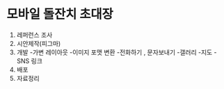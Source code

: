# 모바일 돌잔치 초대장
1. 레퍼런스 조사
2. 시안제작(피그마)
3. 개발
 -가변 레이아웃
 -이미지 포맷 변환
 -전화하기 , 문자보내기
 -갤러리
 -지도
 -SNS 링크
4. 배포
5. 자료정리 
